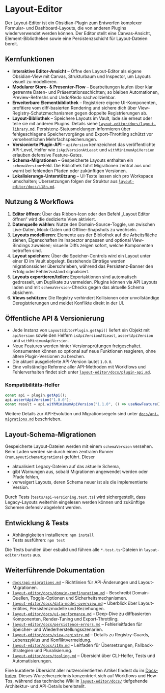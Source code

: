 # Layout-Editor

Der Layout-Editor ist ein Obsidian-Plugin zum Entwerfen komplexer Formular- und Dashboard-Layouts, die von anderen Plugins wiederverwendet werden können. Der Editor stellt eine Canvas-Ansicht, Element-Bibliotheken sowie eine Persistenzschicht für Layout-Dateien bereit.

## Kernfunktionen

- **Interaktive Editor-Ansicht** – Öffne den Layout-Editor als eigene Obsidian-View mit Canvas, Strukturbaum und Inspector, um Layouts visuell zu modellieren.
- **Modularer Store- & Presenter-Flow** – Bearbeitungen laufen über klar getrennte Daten- und Präsentationsschichten; so bleiben Automationen, Preview-Refreshs und Undo/Redo nachvollziehbar.
- **Erweiterbare Elementbibliothek** – Registriere eigene UI-Komponenten, profitiere vom diff-basierten Rendering und sichere dich über View-Registry-Schutzmechanismen gegen doppelte Registrierungen ab.
- **Layout-Bibliothek** – Speichere Layouts im Vault, lade sie erneut oder teile sie mit anderen Plugins. Details siehe
  [`layout-editor/docs/layout-library.md`](layout-editor/docs/layout-library.md). Persistenz-Statusmeldungen informieren über fehlgeschlagene Speichervorgänge und Export-Throttling schützt vor versehentlichen Mehrfachspeicherungen.
- **Versionierte Plugin-API** – `apiVersion` kennzeichnet das veröffentlichte API-Level, Helfer wie `isApiVersionAtLeast` und `withMinimumApiVersion` erlauben defensive Feature-Gates.
- **Schema-Migrationen** – Gespeicherte Layouts enthalten ein `schemaVersion`-Feld. Die Bibliothek führt Migrationen zentral aus und warnt bei fehlenden Pfaden oder zukünftigen Versionen.
- **Lokalisierungs-Unterstützung** – UI-Texte lassen sich pro Workspace umschalten; Übersetzungen folgen der Struktur aus [`layout-editor/docs/i18n.md`](layout-editor/docs/i18n.md).

## Nutzung & Workflows

1. **Editor öffnen**: Über das Ribbon-Icon oder den Befehl „Layout Editor öffnen“ wird die dedizierte View aktiviert.
2. **Datenquelle wählen**: Nutze den Domain-Source-Toggle, um zwischen Live-Daten, Mock-Daten und Offline-Snapshots zu wechseln.
3. **Layouts modellieren**: Elemente aus der Bibliothek auf die Arbeitsfläche ziehen, Eigenschaften im Inspector anpassen und optional View-Bindings zuweisen; visuelle Diffs zeigen sofort, welche Komponenten betroffen sind.
4. **Layout speichern**: Über die Speicher-Controls wird ein Layout unter einer ID im Vault abgelegt. Bestehende Einträge werden migrationssicher überschrieben, während das Persistenz-Banner den Erfolg oder Fehlerzustand signalisiert.
5. **Layouts exportieren/teilen**: Exportaktionen sind automatisch gedrosselt, um Duplikate zu vermeiden. Plugins können via API Layouts laden und mit `schemaVersion`-Checks gegen das aktuelle Schema absichern.
6. **Views schützen**: Die Registry verhindert Kollisionen oder unvollständige Deregistrierungen und meldet Konflikte direkt in der UI.

## Öffentliche API & Versionierung

- Jede Instanz von `LayoutEditorPlugin.getApi()` liefert ein Objekt mit `apiVersion` sowie den Helfern `isApiVersionAtLeast`, `assertApiVersion` und `withMinimumApiVersion`.
- Neue Features werden hinter Versionsprüfungen freigeschaltet. Konsumenten können so optional auf neue Funktionen reagieren, ohne ältere Plugin-Versionen zu brechen.
- Die aktuell ausgelieferte API-Version lautet `1.0.0`.
- Eine vollständige Referenz aller API-Methoden mit Workflows und Fehlerverhalten findet sich unter [`layout-editor/docs/plugin-api.md`](layout-editor/docs/plugin-api.md).

### Kompatibilitäts-Helfer

```ts
const api = plugin.getApi();
api.assertApiVersion("1.0.0");
const result = api.withMinimumApiVersion("1.1.0", () => useNewFeature());
```

Weitere Details zur API-Evolution und Migrationsregeln sind unter [`docs/api-migrations.md`](docs/api-migrations.md) beschrieben.

## Layout-Schema-Migrationen

Gespeicherte Layout-Dateien werden mit einem `schemaVersion` versehen. Beim Laden werden sie durch einen zentralen Runner (`runLayoutSchemaMigrations`) geführt. Dieser

- aktualisiert Legacy-Dateien auf das aktuelle Schema,
- gibt Warnungen aus, sobald Migrationen angewendet werden oder Pfade fehlen,
- verweigert Layouts, deren Schema neuer ist als die implementierte Version.

Durch Tests (`tests/api-versioning.test.ts`) wird sichergestellt, dass Legacy-Layouts weiterhin eingelesen werden können und zukünftige Schemen defensiv abgelehnt werden.

## Entwicklung & Tests

- Abhängigkeiten installieren: `npm install`
- Tests ausführen: `npm test`

Die Tests bundlen über esbuild und führen alle `*.test.ts`-Dateien in `layout-editor/tests` aus.

## Weiterführende Dokumentation

- [`docs/api-migrations.md`](docs/api-migrations.md) – Richtlinien für API-Änderungen und Layout-Migrationen.
- [`layout-editor/docs/domain-configuration.md`](layout-editor/docs/domain-configuration.md) – Beschreibt Domain-Quellen, Toggle-Optionen und Sicherheitsmechanismen.
- [`layout-editor/docs/data-model-overview.md`](layout-editor/docs/data-model-overview.md) – Überblick über Layout-Entities, Persistenzmodelle und Beziehungen.
- [`layout-editor/docs/ui-performance.md`](layout-editor/docs/ui-performance.md) – Deep-Dive zu diffbasierten Komponenten, Render-Tuning und Export-Throttling.
- [`layout-editor/docs/persistence-errors.md`](layout-editor/docs/persistence-errors.md) – Fehlerleitfaden für Speicher- und Wiederherstellungsszenarien.
- [`layout-editor/docs/view-registry.md`](layout-editor/docs/view-registry.md) – Details zu Registry-Guards, Lebenszyklus und Konfliktvermeidung.
- [`layout-editor/docs/i18n.md`](layout-editor/docs/i18n.md) – Leitfaden für Übersetzungen, Fallback-Strategien und Pluralisierung.
- [`layout-editor/docs/tooling.md`](layout-editor/docs/tooling.md) – Übersicht über CLI-Helfer, Tests und Automatisierungen.

Eine kuratierte Übersicht aller nutzerorientierten Artikel findest du im [Docs-Index](docs/README.md). Dieses Wurzelverzeichnis konzentriert sich auf Workflows und How-Tos, während das technische Wiki in [`layout-editor/docs/`](layout-editor/docs/) tiefgehende Architektur- und API-Details bereitstellt.

